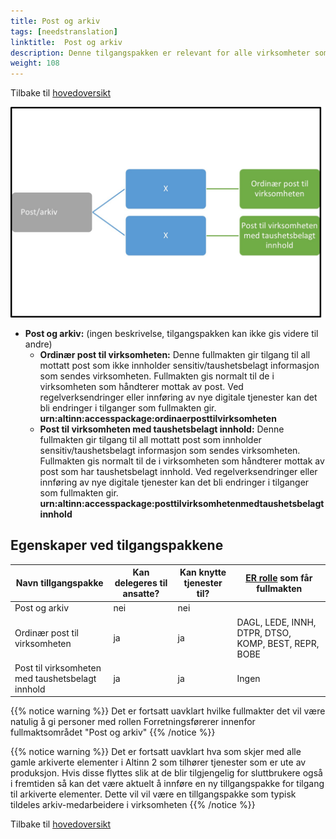 ```yaml
---
title: Post og arkiv
tags: [needstranslation]
linktitle:  Post og arkiv
description: Denne tilgangspakken er relevant for alle virksomheter som mottar post fra det offentlige. 
weight: 108
---
```

Tilbake til [hovedoversikt](/en/authorization/what-do-you-get/accessgroups/type-accessgroups/versjon-3/#oversikt-over-tilgangspakker)

![Post/arkiv](post3.jpg "Post/arkiv")
- **Post og arkiv:** (ingen beskrivelse, tilgangspakken kan ikke gis videre til andre)
	- **Ordinær post til virksomheten:** Denne fullmakten gir tilgang til all mottatt post som ikke innholder sensitiv/taushetsbelagt informasjon som sendes virksomheten. Fullmakten gis normalt til de i virksomheten som håndterer mottak av post. Ved regelverksendringer eller innføring av nye digitale tjenester kan det bli endringer i tilganger som fullmakten gir.  **urn:altinn:accesspackage:ordinaerposttilvirksomheten**
	- **Post til virksomheten med taushetsbelagt innhold:** Denne fullmakten gir tilgang til all mottatt post som innholder sensitiv/taushetsbelagt informasjon som sendes virksomheten. Fullmakten gis normalt til de i virksomheten som håndterer mottak av post som har taushetsbelagt innhold. Ved regelverksendringer eller innføring av nye digitale tjenester kan det bli endringer i tilganger som fullmakten gir.  **urn:altinn:accesspackage:posttilvirksomhetenmedtaushetsbelagtinnhold**

## Egenskaper ved tilgangspakkene
|Navn tillgangspakke|Kan delegeres til ansatte?|Kan knytte tjenester til?|[ER rolle](/en/authorization/what-do-you-get/accessgroups/register_er/#rolletyper-fra-enhetsregisteret) som får fullmakten|
|---|---|---|---|
|Post og arkiv| nei|nei||
|Ordinær post til virksomheten| ja|ja|DAGL, LEDE, INNH, DTPR, DTSO, KOMP, BEST, REPR, BOBE|
|Post til virksomheten med taushetsbelagt innhold| ja| ja|Ingen|


{{% notice warning %}} Det er fortsatt uavklart hvilke fullmakter det vil være natulig å gi personer med rollen Forretningsførerer innenfor fullmaktsområdet "Post og arkiv" {{% /notice %}}

{{% notice warning %}} Det er fortsatt uavklart hva som skjer med alle gamle arkiverte elementer i Altinn 2 som tilhører tjenester som er ute av produksjon. Hvis disse flyttes slik at de blir tilgjengelig for sluttbrukere også i fremtiden så kan det være aktuelt å innføre en ny tillgangspakke for tilgang til arkiverte elementer. Dette vil vil være en tillgangspakke som typisk tildeles arkiv-medarbeidere i virksomheten {{% /notice %}}

Tilbake til [hovedoversikt](/en/authorization/what-do-you-get/accessgroups/type-accessgroups/versjon-3/#oversikt-over-tilgangspakker)
